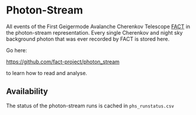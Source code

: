 # Photon-Stream

All events of the First Geigermode Avalanche Cherenkov Telescope [FACT](http://fact-project.org/) in the photon-stream representation. Every single Cherenkov and night sky background photon that was ever recorded by FACT is stored here.

Go here:

https://github.com/fact-project/photon_stream

to learn how to read and analyse.

## Availability
The status of the photon-stream runs is cached in ```phs_runstatus.csv```
